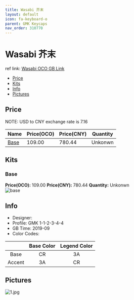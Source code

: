 ```yaml
---
title: Wasabi 芥末
layout: default
icon: fa-keyboard-o
parent: GMK Keycaps
nav_order: 310770
---
```


# Wasabi 芥末

ref link: [Wasabi OCO GB Link](https://www.originativeco.com/products/wasabi)  

* [Price](#price)  
* [Kits](#kits)  
* [Info](#info)  
* [Pictures](#pictures)  


## Price  
NOTE: USD to CNY exchange rate is 7.16

| Name          | Price(OCO)    |  Price(CNY) | Quantity |
| ------------- | ------------ |  ---------- | -------- |
|[Base](#base)|109.00|780.44|Unkonwn|


## Kits  
### Base  
**Price(OCO):** 109.00    **Price(CNY):** 780.44    **Quantity:** Unkonwn  
<img src="{{ 'assets/images/gmk-keycaps/wasabi/kits_pics/base.jpg' | relative_url }}" alt="base" class="image featured">


## Info  
* Designer:   
* Profile: GMK 1-1-2-3-4-4  
* GB Time: 2019-09  
* Color Codes:  

| | Base Color    | Legend Color
| :-------------: | :-------------: | :------------:
|Base|CR|3A
|Accent|3A|CR

## Pictures  
<img src="{{ 'assets/images/gmk-keycaps/wasabi/rendering_pics/1.jpg' | relative_url }}" alt="1.jpg" class="image featured">
